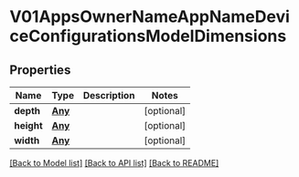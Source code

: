 # V01AppsOwnerNameAppNameDeviceConfigurationsModelDimensions

## Properties
Name | Type | Description | Notes
------------ | ------------- | ------------- | -------------
**depth** | [**Any**](.md) |  | [optional] 
**height** | [**Any**](.md) |  | [optional] 
**width** | [**Any**](.md) |  | [optional] 

[[Back to Model list]](../README.md#documentation-for-models) [[Back to API list]](../README.md#documentation-for-api-endpoints) [[Back to README]](../README.md)



